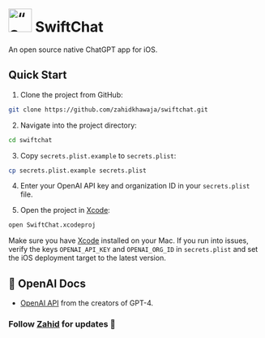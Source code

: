 <h1>
  <img src="./SwiftChat/Assets.xcassets/AppIcon.appiconset/PlaneIcon.png“ align="left" height="46px" alt=“SwiftChat”/>
  <span>SwiftChat</span>
</h1>

An open source native ChatGPT app for iOS.

## Quick Start

1. Clone the project from GitHub:

```bash
git clone https://github.com/zahidkhawaja/swiftchat.git
```

2. Navigate into the project directory: 

```bash
cd swiftchat
```

3. Copy `secrets.plist.example` to `secrets.plist`:

```bash
cp secrets.plist.example secrets.plist
```

4. Enter your OpenAI API key and organization ID in your `secrets.plist` file.

5. Open the project in [Xcode](https://developer.apple.com/xcode/):

```bash
open SwiftChat.xcodeproj
```

Make sure you have [Xcode](https://developer.apple.com/xcode/) installed on your Mac. If you run into issues, verify the keys `OPENAI_API_KEY` and `OPENAI_ORG_ID` in `secrets.plist` and set the iOS deployment target to the latest version. 

## 🧠 OpenAI Docs

- [OpenAI API](https://platform.openai.com/docs/api-reference) from the creators of GPT-4.

### Follow [Zahid](https://twitter.com/chillzaza_) for updates 🚀 
